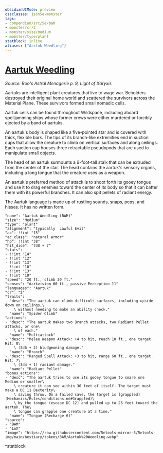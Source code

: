 ```yaml
---
obsidianUIMode: preview
cssclasses: json5e-monster
tags:
- compendium/src/5e/bam
- monster/cr/2
- monster/size/medium
- monster/type/plant
statblock: inline
aliases: ["Aartuk Weedling"]
---
```

# [Aartuk Weedling](Mechanics\bestiary\plant/aartuk-weedling-bam.md)
*Source: Boo's Astral Menagerie p. 9, Light of Xaryxis*  

Aartuks are intelligent plant creatures that live to wage war. Beholders destroyed their original home world and scattered the survivors across the Material Plane. These survivors formed small nomadic cells.

Aartuk cells can be found throughout Wildspace, including aboard spelljamming ships whose former crews were either murdered or forcibly ejected by a band of aartuks.

An aartuk's body is shaped like a five-pointed star and is covered with thick, flexible bark. The tips of its branch-like extremities end in suction cups that allow the creature to climb on vertical surfaces and along ceilings. Each suction cup houses three retractable pseudopods that are used to manipulate small objects.

The head of an aartuk surmounts a 6-foot-tall stalk that can be extruded from the center of the star. The head contains the aartuk's sensory organs, including a long tongue that the creature uses as a weapon.

An aartuk's preferred method of attack is to shoot forth its gooey tongue and use it to drag enemies toward the center of its body so that it can batter them with its powerful branches. It can also spit pellets of radiant energy.

The Aartuk language is made up of rustling sounds, snaps, pops, and hisses. It has no written form.

```statblock
"name": "Aartuk Weedling (BAM)"
"size": "Medium"
"type": "plant"
"alignment": "typically  Lawful Evil"
"ac": !!int "15"
"ac_class": "natural armor"
"hp": !!int "38"
"hit_dice": "7d8 + 7"
"stats":
- !!int "14"
- !!int "12"
- !!int "13"
- !!int "10"
- !!int "13"
- !!int "10"
"speed": "20 ft., climb 20 ft."
"senses": "darkvision 60 ft., passive Perception 11"
"languages": "Aartuk"
"cr": "2"
"traits":
- "desc": "The aartuk can climb difficult surfaces, including upside down on ceilings,\
    \ without needing to make an ability check."
  "name": "Spider Climb"
"actions":
- "desc": "The aartuk makes two Branch attacks, two Radiant Pellet attacks, or one\
    \ of each."
  "name": "Multiattack"
- "desc": "Melee Weapon Attack: +4 to hit, reach 10 ft., one target. Hit: 8\
    \ (2d6 + 2) bludgeoning damage."
  "name": "Branch"
- "desc": "Ranged Spell Attack: +3 to hit, range 60 ft., one target. Hit: 7\
    \ (3d4 + 1) radiant damage."
  "name": "Radiant Pellet"
"bonus_actions":
- "desc": "The aartuk tries to use its gooey tongue to snare one Medium or smaller\
    \ creature it can see within 30 feet of itself. The target must make a DC 11 Dexterity\
    \ saving throw. On a failed save, the target is [grappled](Mechanics/Rules/conditions.md#Grappled)\
    \ by the tongue (escape DC 12) and pulled up to 25 feet toward the aartuk. The\
    \ tongue can grapple one creature at a time."
  "name": "Tongue (Recharge 6)"
"source":
- "BAM"
- "LoX"
"image": "https://raw.githubusercontent.com/5etools-mirror-3/5etools-img/main/bestiary/tokens/BAM/Aartuk%20Weedling.webp"
```
^statblock